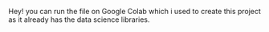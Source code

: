 Hey! you can run the file on Google Colab which i used to create this project as it already has the data science libraries.

